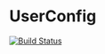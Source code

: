 # UserConfig

[![Build Status](https://github.com/ojwoodford/UserConfig.jl/actions/workflows/CI.yml/badge.svg?branch=main)](https://github.com/ojwoodford/UserConfig.jl/actions/workflows/CI.yml?query=branch%3Amain)
